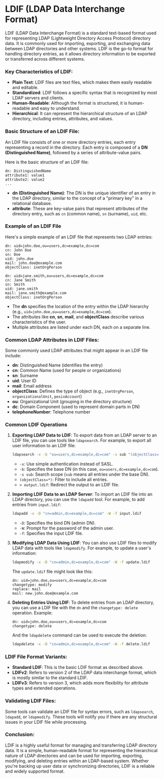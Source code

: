 # LDIF (LDAP Data Interchange Format)

LDIF (LDAP Data Interchange Format) is a standard text-based format used for representing LDAP (Lightweight Directory Access Protocol) directory data. It is commonly used for importing, exporting, and exchanging data between LDAP directories and other systems. LDIF is the go-to format for handling directory entries, as it allows directory information to be exported or transferred across different systems.

### Key Characteristics of LDIF:
- **Plain Text**: LDIF files are text files, which makes them easily readable and editable.
- **Standardized**: LDIF follows a specific syntax that is recognized by most LDAP servers and clients.
- **Human-Readable**: Although the format is structured, it is human-readable and easy to understand.
- **Hierarchical**: It can represent the hierarchical structure of an LDAP directory, including entries, attributes, and values.

### Basic Structure of an LDIF File:
An LDIF file consists of one or more directory entries, each entry representing a record in the directory. Each entry is composed of a **DN (Distinguished Name)**, followed by a series of attribute-value pairs.

Here is the basic structure of an LDIF file:

```
dn: DistinguishedName
attribute1: value1
attribute2: value2
...
```

- **dn (Distinguished Name)**: The DN is the unique identifier of an entry in the LDAP directory, similar to the concept of a "primary key" in a relational database.
- **attribute**: These are key-value pairs that represent attributes of the directory entry, such as `cn` (common name), `sn` (surname), `uid`, etc.

### Example of an LDIF File

Here's a simple example of an LDIF file that represents two LDAP entries:

```
dn: uid=john.doe,ou=users,dc=example,dc=com
cn: John Doe
sn: Doe
uid: john.doe
mail: john.doe@example.com
objectClass: inetOrgPerson

dn: uid=jane.smith,ou=users,dc=example,dc=com
cn: Jane Smith
sn: Smith
uid: jane.smith
mail: jane.smith@example.com
objectClass: inetOrgPerson
```

- The **dn** specifies the location of the entry within the LDAP hierarchy (e.g., `uid=john.doe,ou=users,dc=example,dc=com`).
- The attributes like **cn**, **sn**, **mail**, and **objectClass** describe various characteristics of the user.
- Multiple attributes are listed under each DN, each on a separate line.

### Common LDAP Attributes in LDIF Files:
Some commonly used LDAP attributes that might appear in an LDIF file include:
- **dn**: Distinguished Name (identifies the entry)
- **cn**: Common Name (used for people or organizations)
- **sn**: Surname
- **uid**: User ID
- **mail**: Email address
- **objectClass**: Defines the type of object (e.g., `inetOrgPerson`, `organizationalUnit`, `posixAccount`)
- **ou**: Organizational Unit (grouping in the directory structure)
- **dc**: Domain Component (used to represent domain parts in DN)
- **telephoneNumber**: Telephone number

### Common LDIF Operations

1. **Exporting LDAP Data to LDIF**:
   To export data from an LDAP server to an LDIF file, you can use tools like `ldapsearch`. For example, to export all user information to an LDIF file:

   ```bash
   ldapsearch -x -b "ou=users,dc=example,dc=com" -s sub "(objectClass=*)" > output.ldif
   ```

   - `-x`: Use simple authentication instead of SASL.
   - `-b`: Specifies the base DN (in this case, `ou=users,dc=example,dc=com`).
   - `-s sub`: Search scope (`sub` means all entries under the base DN).
   - `(objectClass=*)`: Filter to include all entries.
   - `> output.ldif`: Redirect the output to an LDIF file.

2. **Importing LDIF Data to an LDAP Server**:
   To import an LDIF file into an LDAP directory, you can use the `ldapadd` tool. For example, to add entries from `input.ldif`:

   ```bash
   ldapadd -x -D "cn=admin,dc=example,dc=com" -W -f input.ldif
   ```

   - `-D`: Specifies the bind DN (admin DN).
   - `-W`: Prompt for the password of the admin user.
   - `-f`: Specifies the input LDIF file.

3. **Modifying LDAP Data Using LDIF**:
   You can also use LDIF files to modify LDAP data with tools like `ldapmodify`. For example, to update a user's information:

   ```bash
   ldapmodify -x -D "cn=admin,dc=example,dc=com" -W -f update.ldif
   ```

   The `update.ldif` file might look like this:

   ```
   dn: uid=john.doe,ou=users,dc=example,dc=com
   changetype: modify
   replace: mail
   mail: new.john.doe@example.com
   ```

4. **Deleting Entries Using LDIF**:
   To delete entries from an LDAP directory, you can use a LDIF file with the `dn` and the `changetype: delete` operation. Example:

   ```
   dn: uid=john.doe,ou=users,dc=example,dc=com
   changetype: delete
   ```

   And the `ldapdelete` command can be used to execute the deletion:

   ```bash
   ldapdelete -x -D "cn=admin,dc=example,dc=com" -W -f delete.ldif
   ```

### LDIF File Format Variants:
- **Standard LDIF**: This is the basic LDIF format as described above.
- **LDIFv2**: Refers to version 2 of the LDAP data interchange format, which is mostly similar to the standard LDIF.
- **LDIFv3**: Refers to version 3, which adds more flexibility for attribute types and extended operations.

### Validating LDIF Files:
Some tools can validate an LDIF file for syntax errors, such as `ldapsearch`, `ldapadd`, or `ldapmodify`. These tools will notify you if there are any structural issues in your LDIF file while processing.

### Conclusion:
LDIF is a highly useful format for managing and transferring LDAP directory data. It is a simple, human-readable format for representing the hierarchical nature of LDAP directories and can be used for importing, exporting, modifying, and deleting entries within an LDAP-based system. Whether you're backing up user data or synchronizing directories, LDIF is a reliable and widely supported format.
